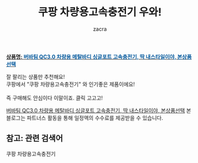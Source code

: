 ﻿---
layout: post
title:  "쿠팡 차량용고속충전기 우와!"
author: zacra
categories: [ 아이템 ]
tags: [쿠팡 차량용고속충전기]
image: https://static.coupangcdn.com/image/vendor_inventory/images/2017/09/18/18/5/4f7e9714-f08c-4729-a968-44e59c7c4f7d.jpg 
description: "쿠팡에서 쿠팡 차량용고속충전기 관련 상품으로 가장 잘팔리는 제품 중 하나라는 사실!!."
rating: 4.5
---

<a href="https://link.coupang.com/re/AFFSDP?lptag=AF8407795&pageKey=21297712&itemId=83235740&vendorItemId=3298061439&traceid=V0-153-f718ade96c7ee797"><b>상품명: <font color='#01579B'>버바팀 QC3.0 차량용 메탈바디 싱글포트 고속충전기, 딱 내스타일이야, 본상품선택</font></b></a>

잘 팔리는 상품만 추천해요!<br/>
쿠팡에서 "쿠팡 차량용고속충전기" 와 인기좋은 제품이에요!<br/><br/>
즉 구매해도 안심이다 이말이죠. 클릭 고고고! <br/>



<a href="https://link.coupang.com/re/AFFSDP?lptag=AF8407795&pageKey=21297712&itemId=83235740&vendorItemId=3298061439&traceid=V0-153-f718ade96c7ee797">버바팀 QC3.0 차량용 메탈바디 싱글포트 고속충전기, 딱 내스타일이야, 본상품선택</a>
본 블로그는 파트너스 활동을 통해 일정액의 수수료를 제공받을 수 있습니다.

## 참고: 관련 검색어    
쿠팡 차량용고속충전기